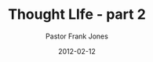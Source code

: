 ---
lunr: "true"
title: "Thought LIfe - part 2"
author: "Pastor Frank Jones"
postDate: "02-12-2012"
date: 2012-02-12
category: "sermons"
slug: "2012/02/ThoughtLife_pt2"
icon: microphone
audioLink: "ThoughtLife_pt2"
tags: [thoughts]
mp3: "ThoughtLife_pt2/02122012.mp3"
ogg: "ThoughtLife_pt2/02122012.ogg"
linkurl: "https://archive.org/download/ThoughtLife_pt2/ThoughtLife_pt2_files.xml"
ipath: "https://archive.org/download/ThoughtLife_pt2/02122012.mp3"
layout: sermon.html
---